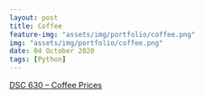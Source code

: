 ```yaml
---
layout: post
title: Coffee
feature-img: "assets/img/portfolio/coffee.png"
img: "assets/img/portfolio/coffee.png"
date: 04 October 2020
tags: [Python]
---
```



[DSC 630 – Coffee Prices](https://github.com/knmoses/DSC630-Coffee-Prices)
